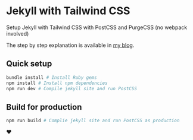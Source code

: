 # Jekyll with Tailwind CSS

Setup Jekyll with Tailwind CSS with PostCSS and PurgeCSS (no webpack involved)

The step by step explanation is available in [my blog](https://ocordova.me/blog/jekyll-with-tailwind).

## Quick setup

```bash
bundle install # Install Ruby gems
npm install # Install npm dependencies
npm run dev # Compile jekyll site and run PostCSS
```

## Build for production

```bash
npm run build # Complie jekyll site and run PostCSS as production
```

&#10084;
